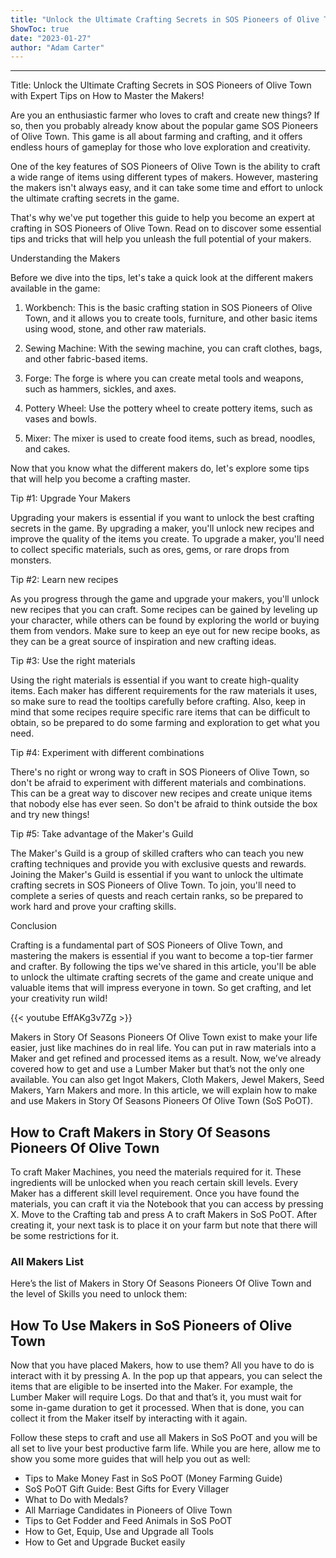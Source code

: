 ```yaml
---
title: "Unlock the Ultimate Crafting Secrets in SOS Pioneers of Olive Town with Expert Tips on How to Master the Makers!"
ShowToc: true 
date: "2023-01-27"
author: "Adam Carter"
---
```

*****
Title: Unlock the Ultimate Crafting Secrets in SOS Pioneers of Olive Town with Expert Tips on How to Master the Makers!

Are you an enthusiastic farmer who loves to craft and create new things? If so, then you probably already know about the popular game SOS Pioneers of Olive Town. This game is all about farming and crafting, and it offers endless hours of gameplay for those who love exploration and creativity.

One of the key features of SOS Pioneers of Olive Town is the ability to craft a wide range of items using different types of makers. However, mastering the makers isn't always easy, and it can take some time and effort to unlock the ultimate crafting secrets in the game.

That's why we've put together this guide to help you become an expert at crafting in SOS Pioneers of Olive Town. Read on to discover some essential tips and tricks that will help you unleash the full potential of your makers.

Understanding the Makers

Before we dive into the tips, let's take a quick look at the different makers available in the game:

1. Workbench: This is the basic crafting station in SOS Pioneers of Olive Town, and it allows you to create tools, furniture, and other basic items using wood, stone, and other raw materials.

2. Sewing Machine: With the sewing machine, you can craft clothes, bags, and other fabric-based items.

3. Forge: The forge is where you can create metal tools and weapons, such as hammers, sickles, and axes.

4. Pottery Wheel: Use the pottery wheel to create pottery items, such as vases and bowls.

5. Mixer: The mixer is used to create food items, such as bread, noodles, and cakes.

Now that you know what the different makers do, let's explore some tips that will help you become a crafting master.

Tip #1: Upgrade Your Makers

Upgrading your makers is essential if you want to unlock the best crafting secrets in the game. By upgrading a maker, you'll unlock new recipes and improve the quality of the items you create. To upgrade a maker, you'll need to collect specific materials, such as ores, gems, or rare drops from monsters.

Tip #2: Learn new recipes

As you progress through the game and upgrade your makers, you'll unlock new recipes that you can craft. Some recipes can be gained by leveling up your character, while others can be found by exploring the world or buying them from vendors. Make sure to keep an eye out for new recipe books, as they can be a great source of inspiration and new crafting ideas.

Tip #3: Use the right materials

Using the right materials is essential if you want to create high-quality items. Each maker has different requirements for the raw materials it uses, so make sure to read the tooltips carefully before crafting. Also, keep in mind that some recipes require specific rare items that can be difficult to obtain, so be prepared to do some farming and exploration to get what you need.

Tip #4: Experiment with different combinations

There's no right or wrong way to craft in SOS Pioneers of Olive Town, so don't be afraid to experiment with different materials and combinations. This can be a great way to discover new recipes and create unique items that nobody else has ever seen. So don't be afraid to think outside the box and try new things!

Tip #5: Take advantage of the Maker's Guild

The Maker's Guild is a group of skilled crafters who can teach you new crafting techniques and provide you with exclusive quests and rewards. Joining the Maker's Guild is essential if you want to unlock the ultimate crafting secrets in SOS Pioneers of Olive Town. To join, you'll need to complete a series of quests and reach certain ranks, so be prepared to work hard and prove your crafting skills.

Conclusion

Crafting is a fundamental part of SOS Pioneers of Olive Town, and mastering the makers is essential if you want to become a top-tier farmer and crafter. By following the tips we've shared in this article, you'll be able to unlock the ultimate crafting secrets of the game and create unique and valuable items that will impress everyone in town. So get crafting, and let your creativity run wild!

{{< youtube EffAKg3v7Zg >}} 



Makers in Story Of Seasons Pioneers Of Olive Town exist to make your life easier, just like machines do in real life. You can put in raw materials into a Maker and get refined and processed items as a result. Now, we’ve already covered how to get and use a Lumber Maker but that’s not the only one available. You can also get Ingot Makers, Cloth Makers, Jewel Makers, Seed Makers, Yarn Makers and more. In this article, we will explain how to make and use Makers in Story Of Seasons Pioneers Of Olive Town (SoS PoOT).
 
## How to Craft Makers in Story Of Seasons Pioneers Of Olive Town
 

 
To craft Maker Machines, you need the materials required for it. These ingredients will be unlocked when you reach certain skill levels. Every Maker has a different skill level requirement. Once you have found the materials, you can craft it via the Notebook that you can access by pressing X. Move to the Crafting tab and press A to craft Makers in SoS PoOT. After creating it, your next task is to place it on your farm but note that there will be some restrictions for it.
 
### All Makers List
 
Here’s the list of Makers in Story Of Seasons Pioneers Of Olive Town and the level of Skills you need to unlock them:
 
## How To Use Makers in SoS Pioneers of Olive Town
 
Now that you have placed Makers, how to use them? All you have to do is interact with it by pressing A. In the pop up that appears, you can select the items that are eligible to be inserted into the Maker. For example, the Lumber Maker will require Logs. Do that and that’s it, you must wait for some in-game duration to get it processed. When that is done, you can collect it from the Maker itself by interacting with it again.
 
Follow these steps to craft and use all Makers in SoS PoOT and you will be all set to live your best productive farm life. While you are here, allow me to show you some more guides that will help you out as well:
 
- Tips to Make Money Fast in SoS PoOT (Money Farming Guide)
 - SoS PoOT Gift Guide: Best Gifts for Every Villager
 - What to Do with Medals?
 - All Marriage Candidates in Pioneers of Olive Town
 - Tips to Get Fodder and Feed Animals in SoS PoOT
 - How to Get, Equip, Use and Upgrade all Tools
 - How to Get and Upgrade Bucket easily





